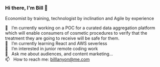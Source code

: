 ### Hi there, I'm Bill 🙏

Economist by training, technologist by inclination and Agile by experience

🔭 &nbsp; I’m currently working on a POC for a curated data aggregation platform which will enable consumers of cosmetic procedures to verify that the treatment they are going to receive will be safe for them.\
🌱 &nbsp; I’m currently learning React and AWS severless\
🤔 &nbsp; I’m interested in junior remote coding work\
💬 &nbsp; Ask me about audiences, and content marketing...\
📫 &nbsp; How to reach me: billlanyon@me.com

